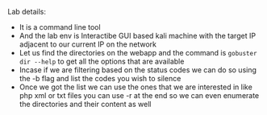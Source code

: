 Lab details:
- It is a command line tool
- And the lab env is Interactibe GUI based kali machine with the target IP adjacent to our current IP on the network
- Let us find the directories on the webapp and the command is `gobuster dir --help` to get all the options that are available
- Incase if we are filtering based on the status codes we can do so using the -b flag and list the codes you wish to silence
- Once we got the list we can use the ones that we are interested in like php xml or txt files you can use -r at the end so we can even enumerate the directories and their content as well
